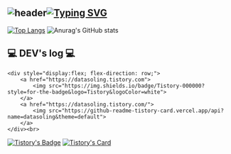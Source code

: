 <!--
**SSolLEE/SSolLEE** is a ✨ _special_ ✨ repository because its `README.md` (this file) appears on your GitHub profile.

Here are some ideas to get you started:

- 🔭 I’m currently working on ...
- 🌱 I’m currently learning ...
- 👯 I’m looking to collaborate on ...
- 🤔 I’m looking for help with ...
- 💬 Ask me about ...
- 📫 How to reach me: ...
- 😄 Pronouns: ...
- ⚡ Fun fact: ...
-->
![header](https://capsule-render.vercel.app/api?type=waving&color=6994CDEE&text=&animation=twinkling&height=80)[![Typing SVG](https://readme-typing-svg.demolab.com?font=Alkatra&weight=500&size=45&duration=3500&pause=3&color=6994CDEE&center=false&vCenter=false&multiline=true&repeat=true&width=1000&height=100&lines=Welcome+to+Sol+LEE's+GitHub!👋)](https://git.io/typing-svg)
---
[![Top Langs](https://github-readme-stats.vercel.app/api/top-langs/?username=SSolLEE&theme=transparent)](https://github.com/anuraghazra/github-readme-stats)
![Anurag's GitHub stats](https://github-readme-stats.vercel.app/api?username=SSolLEE&theme=transparent&show_icons=true&count_private=true)

## 💻 DEV's log 💻
```
<div style="display:flex; flex-direction: row;">
    <a href="https://datasoling.tistory.com">
        <img src="https://img.shields.io/badge/Tistory-000000?style=for-the-badge&logo=Tistory&logoColor=white">
    </a>
    <a href="https://datasoling.tistory.com/">
        <img src="https://github-readme-tistory-card.vercel.app/api?name=datasoling&theme=default">
    </a>
</div><br>
```
[![Tistory's Badge](https://github-readme-tistory-card.vercel.app/api/badge?name=datasoling&theme=kakao)](https://github.com/datasoling/github-readme-tistory-card)
[![Tistory's Card](https://github-readme-tistory-card.vercel.app/api?name=datasoling&theme=gatsby)](https://github.com/datasoling/github-readme-tistory-card)



